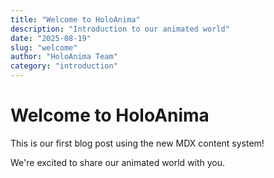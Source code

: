 ```yaml
---
title: "Welcome to HoloAnima"
description: "Introduction to our animated world"
date: "2025-08-19"
slug: "welcome"
author: "HoloAnima Team"
category: "introduction"
---
```


# Welcome to HoloAnima

This is our first blog post using the new MDX content system!

We're excited to share our animated world with you.